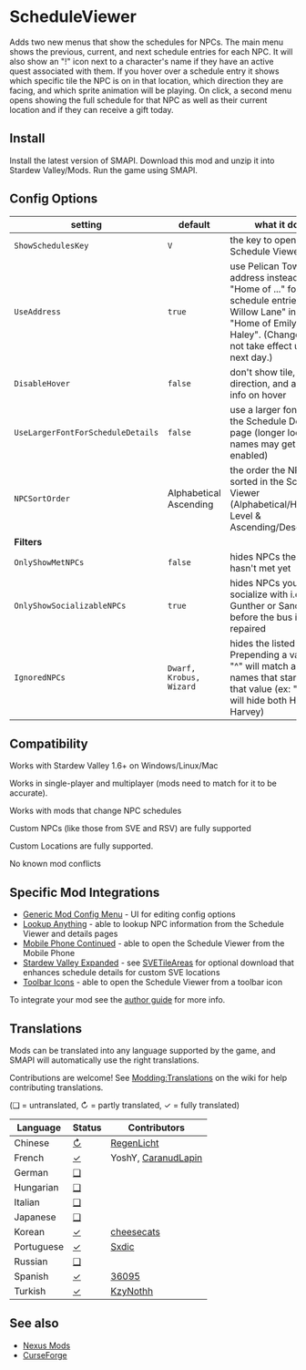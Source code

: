 # ScheduleViewer

Adds two new menus that show the schedules for NPCs. The main menu shows the previous, current, and next schedule entries for each NPC. It will also show an "!" icon next to a character's name if they have an active quest associated with them. If you hover over a schedule entry it shows which specific tile the NPC is on in that location, which direction they are facing, and which sprite animation will be playing. On click, a second menu opens showing the full schedule for that NPC as well as their current location and if they can receive a gift today.

## Install

Install the latest version of SMAPI.
Download this mod and unzip it into Stardew Valley/Mods.
Run the game using SMAPI.

## Config Options

| setting                           | default                 | what it does                                                                                           |
| --------------------------------- | ----------------------- | ------------------------------------------------------------------------------------------------------ |
| `ShowSchedulesKey`                | `V`                     | the key to open the Schedule Viewer                                                                    |
| `UseAddress`                      | `true`                  | use Pelican Town address instead of "Home of ..." for schedule entries i.e. "2 Willow Lane" instead of "Home of Emily & Haley". (Changes may not take effect until the next day.) |
| `DisableHover`                    | `false`                 | don't show tile, facing direction, and animation info on hover                                         |
| `UseLargerFontForScheduleDetails` | `false`                 | use a larger font size on the Schedule Details page (longer location names may get cut off if enabled) |
| `NPCSortOrder`                    | Alphabetical Ascending  | the order the NPCs are sorted in the Schedule Viewer (Alphabetical/Heart Level & Ascending/Descending) |
| **Filters**                       |
| `OnlyShowMetNPCs`                 | `false`                 | hides NPCs the farmer hasn't met yet                                                                   |
| `OnlyShowSocializableNPCs`        | `true`                  | hides NPCs you can't socialize with i.e. Gunther or Sandy before the bus is repaired                   |
| `IgnoredNPCs`                     | `Dwarf, Krobus, Wizard` | hides the listed NPCs. Prepending a value with \"^\" will match any names that start with that value (ex: \"^Ha\" will hide both Haley and Harvey) |

## Compatibility

Works with Stardew Valley 1.6+ on Windows/Linux/Mac

Works in single-player and multiplayer (mods need to match for it to be accurate).

Works with mods that change NPC schedules

Custom NPCs (like those from SVE and RSV) are fully supported

Custom Locations are fully supported.

No known mod conflicts

## Specific Mod Integrations

- [Generic Mod Config Menu](https://www.nexusmods.com/stardewvalley/mods/5098) - UI for editing config options
- [Lookup Anything](https://www.nexusmods.com/stardewvalley/mods/541) - able to lookup NPC information from the Schedule Viewer and details pages
- [Mobile Phone Continued](https://www.nexusmods.com/stardewvalley/mods/21017) - able to open the Schedule Viewer from the Mobile Phone
- [Stardew Valley Expanded](https://www.nexusmods.com/stardewvalley/mods/3753) - see [SVETileAreas](..\SVETileAreas) for optional download that enhances schedule details for custom SVE locations
- [Toolbar Icons](https://www.nexusmods.com/stardewvalley/mods/21017) - able to open the Schedule Viewer from a toolbar icon

To integrate your mod see the [author guide](author-guide.md) for more info.

## Translations

<!--

    This section is auto-generated using a script, there's no need to edit it manually.
    https://github.com/Pathoschild/StardewScripts/tree/main/create-translation-summary

-->

Mods can be translated into any language supported by the game, and SMAPI will automatically
use the right translations.

Contributions are welcome! See [Modding:Translations](https://stardewvalleywiki.com/Modding:Translations)
on the wiki for help contributing translations.

(❑ = untranslated, ↻ = partly translated, ✓ = fully translated)

| Language   | Status                           | Contributors                                            |
| ---------- | -------------------------------- | ------------------------------------------------------- |
| Chinese    | [↻](ScheduleViewer/i18n/zh.json) | [RegenLicht](https://www.nexusmods.com/users/102031818) |
| French     | [✓](ScheduleViewer/i18n/fr.json) | YoshY, [CaranudLapin](https://github.com/CaranudLapin)  |
| German     | [❑](ScheduleViewer/i18n)         | &nbsp;                                                  |
| Hungarian  | [❑](ScheduleViewer/i18n)         | &nbsp;                                                  |
| Italian    | [❑](ScheduleViewer/i18n)         | &nbsp;                                                  |
| Japanese   | [❑](ScheduleViewer/i18n)         | &nbsp;                                                  |
| Korean     | [✓](ScheduleViewer/i18n/ko.json) | [cheesecats](https://www.nexusmods.com/users/88438538)  |
| Portuguese | [✓](ScheduleViewer/i18n/pt.json) | [Sxdic](https://www.nexusmods.com/users/34556965)       |
| Russian    | [❑](ScheduleViewer/i18n)         | &nbsp;                                                  |
| Spanish    | [✓](ScheduleViewer/i18n/es.json) | [36095](https://github.com/36095)                       |
| Turkish    | [✓](ScheduleViewer/i18n/tr.json) | [KzyNothh](https://www.nexusmods.com/users/94536368)    |

## See also

- [Nexus Mods](https://www.nexusmods.com/stardewvalley/mods/19305)
- [CurseForge](https://www.curseforge.com/stardewvalley/mods/schedule-viewer)
